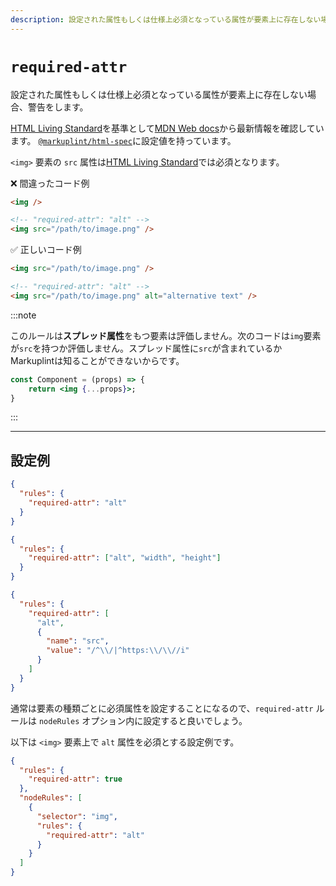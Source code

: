 ```yaml
---
description: 設定された属性もしくは仕様上必須となっている属性が要素上に存在しない場合、警告をします。
---
```


# `required-attr`

設定された属性もしくは仕様上必須となっている属性が要素上に存在しない場合、警告をします。

[HTML Living Standard](https://momdo.github.io/html/)を基準として[MDN Web docs](https://developer.mozilla.org/ja/docs/Web/HTML)から最新情報を確認しています。 [`@markuplint/html-spec`](https://github.com/markuplint/markuplint/tree/main/packages/%40markuplint/html-spec/src/attributes)に設定値を持っています。

`<img>` 要素の `src` 属性は[HTML Living Standard](https://momdo.github.io/html/)では必須となります。

<!-- textlint-disable ja-technical-writing/ja-no-mixed-period -->

❌ 間違ったコード例

```html
<img />

<!-- "required-attr": "alt" -->
<img src="/path/to/image.png" />
```

✅ 正しいコード例

```html
<img src="/path/to/image.png" />

<!-- "required-attr": "alt" -->
<img src="/path/to/image.png" alt="alternative text" />
```

:::note

このルールは**スプレッド属性**をもつ要素は評価しません。次のコードは`img`要素が`src`を持つか評価しません。スプレッド属性に`src`が含まれているかMarkuplintは知ることができないからです。

```jsx
const Component = (props) => {
	return <img {...props}>;
}
```

:::

---

## 設定例

```json
{
  "rules": {
    "required-attr": "alt"
  }
}
```

```json
{
  "rules": {
    "required-attr": ["alt", "width", "height"]
  }
}
```

```json
{
  "rules": {
    "required-attr": [
      "alt",
      {
        "name": "src",
        "value": "/^\\/|^https:\\/\\//i"
      }
    ]
  }
}
```

通常は要素の種類ごとに必須属性を設定することになるので、`required-attr` ルールは `nodeRules` オプション内に設定すると良いでしょう。

以下は `<img>` 要素上で `alt` 属性を必須とする設定例です。

```json
{
  "rules": {
    "required-attr": true
  },
  "nodeRules": [
    {
      "selector": "img",
      "rules": {
        "required-attr": "alt"
      }
    }
  ]
}
```

<!-- textlint-enable ja-technical-writing/ja-no-mixed-period -->
